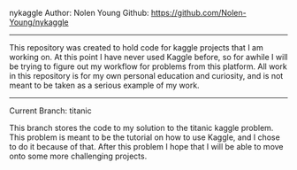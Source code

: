 nykaggle
Author: Nolen Young
Github: https://github.com/Nolen-Young/nykaggle

--------------------------------------------------------------------------------------------

This repository was created to hold code for kaggle projects that I am working on.
At this point I have never used Kaggle before, so for awhile I will be trying to figure
out my workflow for problems from this platform. All work in this repository is for my
own personal education and curiosity, and is not meant to be taken as a serious example
of my work. 

--------------------------------------------------------------------------------------------

Current Branch: titanic

This branch stores the code to my solution to the titanic kaggle problem. This problem
is meant to be the tutorial on how to use Kaggle, and I chose to do it because of that.
After this problem I hope that I will be able to move onto some more challenging projects.